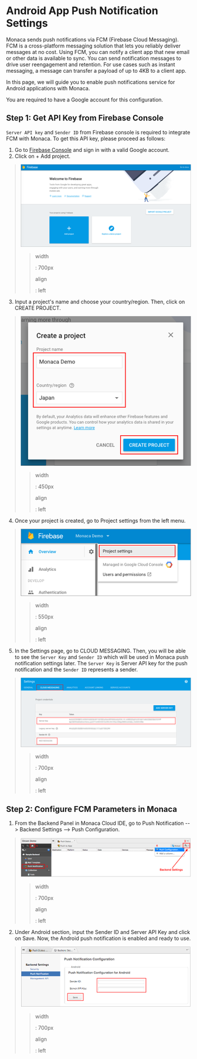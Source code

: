 Android App Push Notification Settings
======================================

Monaca sends push notifications via FCM (Firebase Cloud Messaging). FCM
is a cross-platform messaging solution that lets you reliably deliver
messages at no cost. Using FCM, you can notify a client app that new
email or other data is available to sync. You can send notification
messages to drive user reengagement and retention. For use cases such as
instant messaging, a message can transfer a payload of up to 4KB to a
client app.

In this page, we will guide you to enable push notifications service for
Android applications with Monaca.

<div class="admonition note">

You are required to have a Google account for this configuration.

</div>

Step 1: Get API Key from Firebase Console
-----------------------------------------

`Server API key` and `Sender ID` from Firebase console is required to
integrate FCM with Monaca. To get this API key, please proceed as
follows:

1.  Go to [Firebase Console](https://console.firebase.google.com/) and
    sign in with a valid Google account.
2.  Click on + Add project.

> ![](images/gcm/1.png)
>
> > width
> >
> > :   700px
> >
> > align
> >
> > :   left
> >
3.  Input a project's name and choose your country/region. Then, click
    on CREATE PROJECT.

> ![](images/gcm/2.png)
>
> > width
> >
> > :   450px
> >
> > align
> >
> > :   left
> >
4.  Once your project is created, go to Project settings from the left
    menu.

> ![](images/gcm/3.png)
>
> > width
> >
> > :   550px
> >
> > align
> >
> > :   left
> >
5.  In the Settings page, go to CLOUD MESSAGING. Then, you will be able
    to see the `Server Key` and `Sender ID` which will be used in Monaca
    push notification settings later. The `Server Key` is Server API key
    for the push notification and the `Sender ID` represents a sender.

> ![](images/gcm/4.png)
>
> > width
> >
> > :   700px
> >
> > align
> >
> > :   left
> >
Step 2: Configure FCM Parameters in Monaca
------------------------------------------

1.  From the Backend Panel in Monaca Cloud IDE, go to
    Push Notification --&gt; Backend Settings --&gt; Push Configuration.

> ![](images/gcm/5.png)
>
> > width
> >
> > :   700px
> >
> > align
> >
> > :   left
> >
2.  Under Android section, input the Sender ID and Server API Key and
    click on Save. Now, the Android push notification is enabled and
    ready to use.

> ![](images/gcm/6.png)
>
> > width
> >
> > :   700px
> >
> > align
> >
> > :   left
> >

